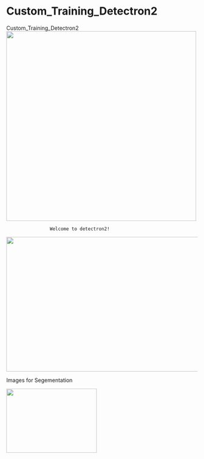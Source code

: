 # Custom_Training_Detectron2
Custom_Training_Detectron2
<img src="https://dl.fbaipublicfiles.com/detectron2/Detectron2-Logo-Horz.png" width="500">

                    Welcome to detectron2!
<img src="https://blog.roboflow.com/content/images/2020/08/train_detectron2.jpg" id="img" style="width: 583px; height: 355px;">

Images for Segementation

<img src="https://cdn.substack.com/image/fetch/h_600,c_limit,f_auto,q_auto:good,fl_progressive:steep/https:%2F%2Fbucketeer-e05bbc84-baa3-437e-9518-adb32be77984.s3.amazonaws.com%2Fpublic%2Fimages%2F4fe1ccf8-5f2f-4466-9930-7ad2f86d4c4c_1418x1004.png" id="img" style="width: 238px; height: 169px;">
